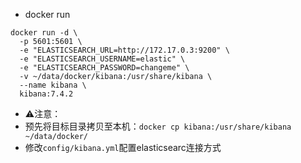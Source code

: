 - docker run
```
docker run -d \
  -p 5601:5601 \
  -e "ELASTICSEARCH_URL=http://172.17.0.3:9200" \
  -e "ELASTICSEARCH_USERNAME=elastic" \
  -e "ELASTICSEARCH_PASSWORD=changeme" \
  -v ~/data/docker/kibana:/usr/share/kibana \
  --name kibana \
  kibana:7.4.2
```
- ⚠️注意：
- 预先将目标目录拷贝至本机：`docker cp kibana:/usr/share/kibana ~/data/docker/`
- 修改`config/kibana.yml`配置elasticsearc连接方式
